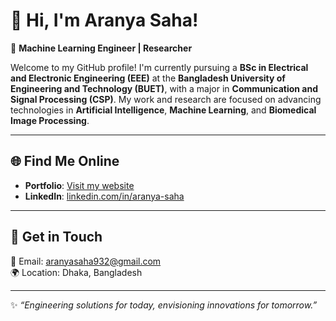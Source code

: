 # 👋 Hi, I'm Aranya Saha!

🚀 **Machine Learning Engineer | Researcher**

Welcome to my GitHub profile! I'm currently pursuing a **BSc in Electrical and Electronic Engineering (EEE)** at the **Bangladesh University of Engineering and Technology (BUET)**, with a major in **Communication and Signal Processing (CSP)**. My work and research are focused on advancing technologies in **Artificial Intelligence**, **Machine Learning**, and **Biomedical Image Processing**.

---

## 🌐 **Find Me Online**
- **Portfolio**: [Visit my website](https://sites.google.com/view/aranyasaha/home)
- **LinkedIn**: [linkedin.com/in/aranya-saha](https://www.linkedin.com/in/aranya-saha)

---

## 💌 **Get in Touch**
📧 Email: [aranyasaha932@gmail.com](mailto:aranyasaha932@gmail.com)  
🌍 Location: Dhaka, Bangladesh  

---

✨ *“Engineering solutions for today, envisioning innovations for tomorrow.”*  
